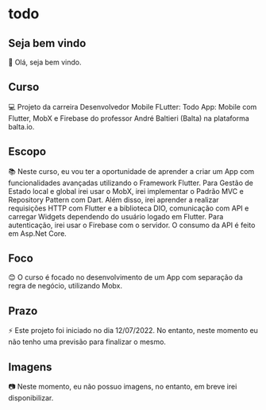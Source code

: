 # todo

## Seja bem vindo

👋 Olá, seja bem vindo.

## Curso

💻 Projeto da carreira Desenvolvedor Mobile FLutter: Todo App: Mobile com Flutter, MobX e Firebase do professor André Baltieri (Balta) na plataforma balta.io.

## Escopo

📚 Neste curso, eu vou ter a oportunidade de aprender a criar um App com funcionalidades avançadas utilizando o Framework Flutter. Para Gestão de Estado local e global irei usar o MobX, irei implementar o Padrão MVC e Repository Pattern com Dart. Além disso, irei aprender a realizar requisições HTTP com Flutter e a biblioteca DIO, comunicação com API e carregar Widgets dependendo do usuário logado em Flutter. Para autenticação, irei usar o Firebase com o servidor. O consumo da API é feito em Asp.Net Core.

## Foco

😊 O curso é focado no desenvolvimento de um App com separação da regra de negócio, utilizando Mobx.

## Prazo

⚡ Este projeto foi iniciado no dia 12/07/2022. No entanto, neste momento eu não tenho uma previsão para finalizar o mesmo.

## Imagens

:camera: Neste momento, eu não possuo imagens, no entanto, em breve irei disponibilizar.
